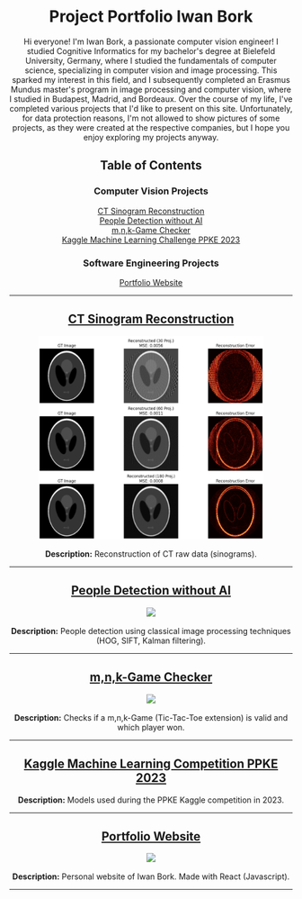 <div align="center">

# Project Portfolio Iwan Bork

Hi everyone! I'm Iwan Bork, a passionate computer vision engineer!
I studied Cognitive Informatics for my bachelor's degree at Bielefeld University, Germany, where I studied the fundamentals of computer science, specializing in computer vision and image processing. This sparked my interest in this field, and I subsequently completed an Erasmus Mundus master's program in image processing and computer vision, where I studied in Budapest, Madrid, and Bordeaux.
Over the course of my life, I've completed various projects that I'd like to present on this site. Unfortunately, for data protection reasons, I'm not allowed to show pictures of some projects, as they were created at the respective companies, but I hope you enjoy exploring my projects anyway.


## Table of Contents
### Computer Vision Projects

<a href="#sinogramreconstruction">CT Sinogram Reconstruction</a><br>
<a href="#bipa2">People Detection without AI</a><br>
<a href="#bipa1">m,n,k-Game Checker</a><br>
<a href="#dmmlkagglechallenge2023">Kaggle Machine Learning Challenge PPKE 2023</a><br>

### Software Engineering Projects

<a href="#portfolio">Portfolio Website</a><br>


---

<h2 id="sinogramreconstruction">
  <a href="https://github.com/ibork-dev/ct-sinogram-reconstruction">CT Sinogram Reconstruction</a>
</h2>
<img src="https://github.com/ibork-dev/ct-sinogram-reconstruction/blob/main/image.png" width="400" />

**Description:** Reconstruction of CT raw data (sinograms).

---

<h2 id="bipa2">
  <a href="https://github.com/ibork-dev/people-detection-without-ai">People Detection without AI</a>
</h2>
<img src="https://github.com/ibork-dev/people-detection-without-ai/blob/main/output_video.gif" width="400" />

**Description:** People detection using classical image processing techniques (HOG, SIFT, Kalman filtering).

---

<h2 id="bipa1">
  <a href="https://github.com/ibork-dev/mnk-game-checker">m,n,k-Game Checker</a>
</h2>
<img src="https://github.com/ibork-dev/mnk-game-checker/blob/main/mnk-game-examples.gif" width="400" />

**Description:** Checks if a m,n,k-Game (Tic-Tac-Toe extension) is valid and which player won.

---

<h2 id="dmmlkagglechallenge2023">
  <a href="https://github.com/ibork-dev/ppke-machine-learning-challenge">Kaggle Machine Learning Competition PPKE 2023</a>
</h2>

**Description:** Models used during the PPKE Kaggle competition in 2023.

---

<h2 id="portfolio">
  <a href="https://github.com/ibork-dev/portfolio-website-iwanbork">Portfolio Website</a>
</h2>
<img src="https://github.com/ibork-dev/portfolio-website-iwanbork/blob/main/portfolio-website.gif" width="400" />

**Description:** Personal website of Iwan Bork. Made with React (Javascript).

---

</div>
